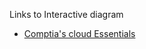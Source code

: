 Links to Interactive diagram 
- [Comptia's cloud Essentials](https://interactive.linuxacademy.com/diagrams/CloudEssentials.html)
